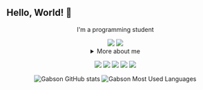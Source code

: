 ## Hello, World! 👋

<div align="center">

	
I'm a programming student
  
	
<img src="https://img.shields.io/badge/Java-ED8B00?style=for-the-badge&logo=java&logoColor=white" />
<img src="https://img.shields.io/badge/JavaScript-323330?style=for-the-badge&logo=javascript&logoColor=F7DF1E" />
	
	

<details>
  <summary> More about me</summary>
<div align="left">
 
``` js
const Gabson = {
    personal: {
        fullName: 'Gabson Portela',
        birthDate: '1995-06-10',
        interests: ['music', 'games', 'language learning', 'movies'],
    },
    technical: {
        technologies: {
            frontEnd: {
                Javascript: ['Vanilla JS'],
                HTML: ['HTML5', 'Semantic HTML'],
                CSS: ['Bootstrap'],
            },
	backEnd: {
		Java: ['POO' 'Collections']
    }
}
```
  </div>
</details>


  
[<img src="https://img.shields.io/badge/Gmail-D14836?style=for-the-badge&logo=gmail&logoColor=white" />](mailto:gabsonrsp.dev@gmail.com)
[<img src="https://img.shields.io/badge/twitter-%231DA1F2.svg?&style=for-the-badge&logo=twitter&logoColor=white" />](https://twitter.com/GabsonRogeer)
[<img src="https://img.shields.io/badge/linkedin-%230077B5.svg?&style=for-the-badge&logo=linkedin&logoColor=white" />](https://www.linkedin.com/in/gabson-portela-6785b5176/) 
[<img src = "https://img.shields.io/badge/instagram-%23E4405F.svg?&style=for-the-badge&logo=instagram&logoColor=white">](https://www.instagram.com/gabsonrogeer/)
[<img src = "https://img.shields.io/badge/Steam-000000?style=for-the-badge&logo=steam&logoColor=white">](https://steamcommunity.com/id/kak00/)
	
  
![Gabson GitHub stats](https://github-readme-stats.vercel.app/api?username=gabsonrogeer&show_icons=true&theme=onedark)
![Gabson Most Used Languages](https://github-readme-stats.vercel.app/api/top-langs/?username=gabsonrogeer&layout=compact&langs_count=8&theme=onedark)
